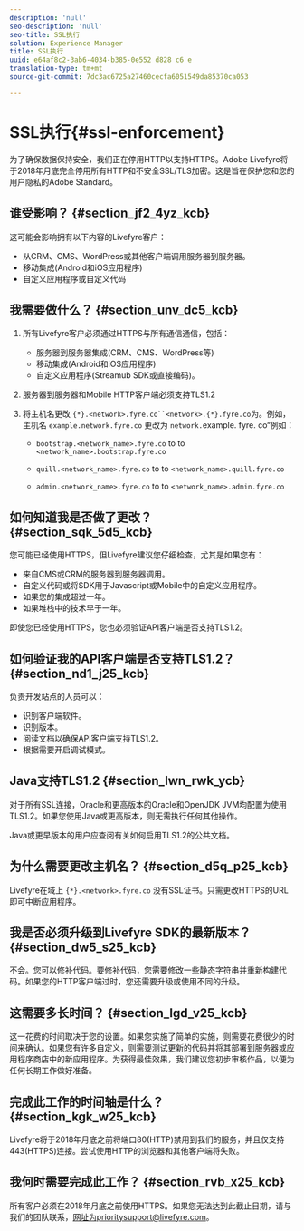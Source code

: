 ```yaml
---
description: 'null'
seo-description: 'null'
seo-title: SSL执行
solution: Experience Manager
title: SSL执行
uuid: e64af8c2-3ab6-4034-b385-0e552 d828 c6 e
translation-type: tm+mt
source-git-commit: 7dc3ac6725a27460cecfa6051549da85370ca053

---
```



# SSL执行{#ssl-enforcement}

为了确保数据保持安全，我们正在停用HTTP以支持HTTPS。Adobe Livefyre将于2018年月底完全停用所有HTTP和不安全SSL/TLS加密。这是旨在保护您和您的用户隐私的Adobe Standard。

## 谁受影响？ {#section_jf2_4yz_kcb}

这可能会影响拥有以下内容的Livefyre客户：

* 从CRM、CMS、WordPress或其他客户端调用服务器到服务器。
* 移动集成(Android和iOS应用程序)
* 自定义应用程序或自定义代码

## 我需要做什么？ {#section_unv_dc5_kcb}

1. 所有Livefyre客户必须通过HTTPS与所有通信通信，包括：

   * 服务器到服务器集成(CRM、CMS、WordPress等)
   * 移动集成(Android和iOS应用程序)
   * 自定义应用程序(Streamub SDK或直接编码)。

1. 服务器到服务器和Mobile HTTP客户端必须支持TLS1.2
1. 将主机名更改 `{*}.<network>.fyre.co``<network>.{*}.fyre.co`为。例如，主机名 `example.network.fyre.co` 更改为 `network.`example. fyre. co“例如：

   * `bootstrap.<network_name>.fyre.co` to to `<network_name>.bootstrap.fyre.co`

   * `quill.<network_name>.fyre.co` to to `<network_name>.quill.fyre.co`

   * `admin.<network_name>.fyre.co` to to `<network_name>.admin.fyre.co`

## 如何知道我是否做了更改？ {#section_sqk_5d5_kcb}

您可能已经使用HTTPS，但Livefyre建议您仔细检查，尤其是如果您有：

* 来自CMS或CRM的服务器到服务器调用。
* 自定义代码或将SDK用于Javascript或Mobile中的自定义应用程序。
* 如果您的集成超过一年。
* 如果堆栈中的技术早于一年。

即使您已经使用HTTPS，您也必须验证API客户端是否支持TLS1.2。

## 如何验证我的API客户端是否支持TLS1.2？ {#section_nd1_j25_kcb}

负责开发站点的人员可以：

* 识别客户端软件。
* 识别版本。
* 阅读文档以确保API客户端支持TLS1.2。
* 根据需要开启调试模式。

## Java支持TLS1.2 {#section_lwn_rwk_ycb}

对于所有SSL连接，Oracle和更高版本的Oracle和OpenJDK JVM均配置为使用TLS1.2。如果您使用Java或更高版本，则无需执行任何其他操作。

Java或更早版本的用户应查阅有关如何启用TLS1.2的公共文档。

## 为什么需要更改主机名？ {#section_d5q_p25_kcb}

Livefyre在域上 `{*}.<network>.fyre.co` 没有SSL证书。只需更改HTTPS的URL即可中断应用程序。

## 我是否必须升级到Livefyre SDK的最新版本？ {#section_dw5_s25_kcb}

不会。您可以修补代码。要修补代码，您需要修改一些静态字符串并重新构建代码。如果您的HTTP客户端过时，您还需要升级或使用不同的升级。

## 这需要多长时间？ {#section_lgd_v25_kcb}

这一花费的时间取决于您的设置。如果您实施了简单的实施，则需要花费很少的时间来确认。如果您有许多自定义，则需要测试更新的代码并将其部署到服务器或应用程序商店中的新应用程序。为获得最佳效果，我们建议您初步审核作品，以便为任何长期工作做好准备。

## 完成此工作的时间轴是什么？ {#section_kgk_w25_kcb}

Livefyre将于2018年月底之前将端口80(HTTP)禁用到我们的服务，并且仅支持443(HTTPS)连接。尝试使用HTTP的浏览器和其他客户端将失败。

## 我何时需要完成此工作？ {#section_rvb_x25_kcb}

所有客户必须在2018年月底之前使用HTTPS。如果您无法达到此截止日期，请与我们的团队联系，网址为prioritysupport@livefyre.com。
